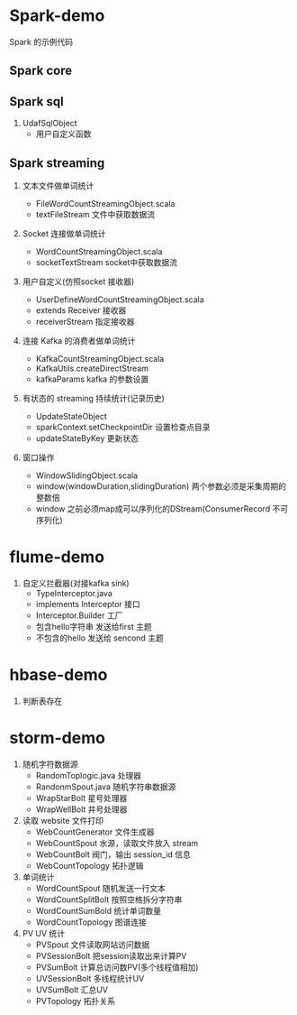 # Spark-demo
Spark 的示例代码
## Spark core

## Spark sql
1. UdafSqlObject
    - 用户自定义函数
## Spark streaming

1. 文本文件做单词统计
    - FileWordCountStreamingObject.scala
    - textFileStream 文件中获取数据流

2. Socket 连接做单词统计
    - WordCountStreamingObject.scala
    - socketTextStream socket中获取数据流
    
3. 用户自定义(仿照socket 接收器)
    - UserDefineWordCountStreamingObject.scala
    - extends Receiver 接收器
    - receiverStream 指定接收器
    
4. 连接 Kafka 的消费者做单词统计
    - KafkaCountStreamingObject.scala
    - KafkaUtils.createDirectStream
    - kafkaParams kafka 的参数设置
5. 有状态的 streaming 持续统计(记录历史)
    - UpdateStateObject
    - sparkContext.setCheckpointDir 设置检查点目录
    - updateStateByKey 更新状态
6. 窗口操作
    - WindowSlidingObject.scala
    - window(windowDuration,slidingDuration) 两个参数必须是采集周期的整数倍
    - window 之前必须map成可以序列化的DStream(ConsumerRecord 不可序列化)
    
# flume-demo
1. 自定义拦截器(对接kafka sink)
    - TypeInterceptor.java
    - implements Interceptor 接口
    - Interceptor.Builder 工厂
    - 包含hello字符串 发送给first 主题
    - 不包含的hello 发送给 sencond 主题
    
# hbase-demo
1. 判断表存在

# storm-demo
1. 随机字符数据源
    - RandomToplogic.java 处理器
    - RandonmSpout.java     随机字符串数据源
    - WrapStarBolt  星号处理器
    - WrapWellBolt  井号处理器
2. 读取 website 文件打印
    - WebCountGenerator 文件生成器
    - WebCountSpout  水源，读取文件放入 stream
    - WebCountBolt   阀门，输出 session_id 信息
    - WebCountTopology  拓扑逻辑
3. 单词统计
    - WordCountSpout        随机发送一行文本
    - WordCountSplitBolt    按照空格拆分字符串
    - WordCountSumBold      统计单词数量
    - WordCountTopology     图谱连接
4. PV UV 统计
    - PVSpout               文件读取网站访问数据
    - PVSessionBolt         把session读取出来计算PV
    - PVSumBolt             计算总访问数PV(多个线程值相加)
    - UVSessionBolt         多线程统计UV
    - UVSumBolt             汇总UV
    - PVTopology            拓扑关系